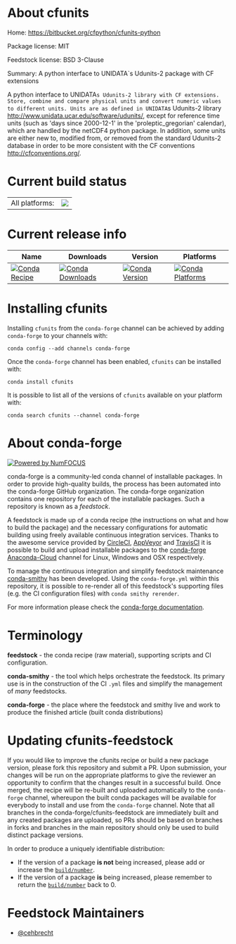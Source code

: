 About cfunits
=============

Home: https://bitbucket.org/cfpython/cfunits-python

Package license: MIT

Feedstock license: BSD 3-Clause

Summary: A python interface to UNIDATA`s Udunits-2 package with CF extensions

A python interface to UNIDATA`s Udunits-2 library with CF extensions.
Store, combine and compare physical units and convert numeric values to different units.
Units are as defined in UNIDATA`s Udunits-2 library <http://www.unidata.ucar.edu/software/udunits/>,
except for reference time units (such as 'days since 2000-12-1' in the 'proleptic_gregorian' calendar),
which are handled by the netCDF4 python package.
In addition, some units are either new to, modified from, or removed from the standard
Udunits-2 database in order to be more consistent with the CF conventions <http://cfconventions.org/>.


Current build status
====================


<table><tr><td>All platforms:</td>
    <td>
      <a href="https://dev.azure.com/conda-forge/feedstock-builds/_build/latest?definitionId=141&branchName=master">
        <img src="https://dev.azure.com/conda-forge/feedstock-builds/_apis/build/status/cfunits-feedstock?branchName=master">
      </a>
    </td>
  </tr>
</table>

Current release info
====================

| Name | Downloads | Version | Platforms |
| --- | --- | --- | --- |
| [![Conda Recipe](https://img.shields.io/badge/recipe-cfunits-green.svg)](https://anaconda.org/conda-forge/cfunits) | [![Conda Downloads](https://img.shields.io/conda/dn/conda-forge/cfunits.svg)](https://anaconda.org/conda-forge/cfunits) | [![Conda Version](https://img.shields.io/conda/vn/conda-forge/cfunits.svg)](https://anaconda.org/conda-forge/cfunits) | [![Conda Platforms](https://img.shields.io/conda/pn/conda-forge/cfunits.svg)](https://anaconda.org/conda-forge/cfunits) |

Installing cfunits
==================

Installing `cfunits` from the `conda-forge` channel can be achieved by adding `conda-forge` to your channels with:

```
conda config --add channels conda-forge
```

Once the `conda-forge` channel has been enabled, `cfunits` can be installed with:

```
conda install cfunits
```

It is possible to list all of the versions of `cfunits` available on your platform with:

```
conda search cfunits --channel conda-forge
```


About conda-forge
=================

[![Powered by NumFOCUS](https://img.shields.io/badge/powered%20by-NumFOCUS-orange.svg?style=flat&colorA=E1523D&colorB=007D8A)](http://numfocus.org)

conda-forge is a community-led conda channel of installable packages.
In order to provide high-quality builds, the process has been automated into the
conda-forge GitHub organization. The conda-forge organization contains one repository
for each of the installable packages. Such a repository is known as a *feedstock*.

A feedstock is made up of a conda recipe (the instructions on what and how to build
the package) and the necessary configurations for automatic building using freely
available continuous integration services. Thanks to the awesome service provided by
[CircleCI](https://circleci.com/), [AppVeyor](https://www.appveyor.com/)
and [TravisCI](https://travis-ci.org/) it is possible to build and upload installable
packages to the [conda-forge](https://anaconda.org/conda-forge)
[Anaconda-Cloud](https://anaconda.org/) channel for Linux, Windows and OSX respectively.

To manage the continuous integration and simplify feedstock maintenance
[conda-smithy](https://github.com/conda-forge/conda-smithy) has been developed.
Using the ``conda-forge.yml`` within this repository, it is possible to re-render all of
this feedstock's supporting files (e.g. the CI configuration files) with ``conda smithy rerender``.

For more information please check the [conda-forge documentation](https://conda-forge.org/docs/).

Terminology
===========

**feedstock** - the conda recipe (raw material), supporting scripts and CI configuration.

**conda-smithy** - the tool which helps orchestrate the feedstock.
                   Its primary use is in the construction of the CI ``.yml`` files
                   and simplify the management of *many* feedstocks.

**conda-forge** - the place where the feedstock and smithy live and work to
                  produce the finished article (built conda distributions)


Updating cfunits-feedstock
==========================

If you would like to improve the cfunits recipe or build a new
package version, please fork this repository and submit a PR. Upon submission,
your changes will be run on the appropriate platforms to give the reviewer an
opportunity to confirm that the changes result in a successful build. Once
merged, the recipe will be re-built and uploaded automatically to the
`conda-forge` channel, whereupon the built conda packages will be available for
everybody to install and use from the `conda-forge` channel.
Note that all branches in the conda-forge/cfunits-feedstock are
immediately built and any created packages are uploaded, so PRs should be based
on branches in forks and branches in the main repository should only be used to
build distinct package versions.

In order to produce a uniquely identifiable distribution:
 * If the version of a package **is not** being increased, please add or increase
   the [``build/number``](https://conda.io/docs/user-guide/tasks/build-packages/define-metadata.html#build-number-and-string).
 * If the version of a package **is** being increased, please remember to return
   the [``build/number``](https://conda.io/docs/user-guide/tasks/build-packages/define-metadata.html#build-number-and-string)
   back to 0.

Feedstock Maintainers
=====================

* [@cehbrecht](https://github.com/cehbrecht/)

